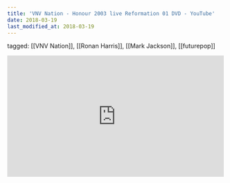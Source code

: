 ```yaml
---
title: 'VNV Nation - Honour 2003 live Reformation 01 DVD - YouTube'
date: 2018-03-19
last_modified_at: 2018-03-19
---
```

tagged: [[VNV Nation]], [[Ronan Harris]], [[Mark Jackson]], [[futurepop]]
<iframe allow="accelerometer; autoplay; clipboard-write; encrypted-media; gyroscope; picture-in-picture" allowfullscreen="" frameborder="0" height="281" id="youtube_iframe" src="https://www.youtube.com/embed/OybgJJ4ZXIE?feature=oembed&amp;enablejsapi=1&amp;origin=https://safe.txmblr.com&amp;wmode=opaque" width="500"></iframe>